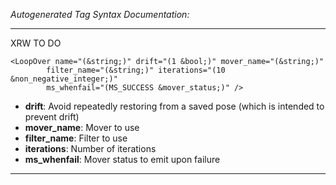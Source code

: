 _Autogenerated Tag Syntax Documentation:_

---
XRW TO DO

```
<LoopOver name="(&string;)" drift="(1 &bool;)" mover_name="(&string;)"
        filter_name="(&string;)" iterations="(10 &non_negative_integer;)"
        ms_whenfail="(MS_SUCCESS &mover_status;)" />
```

-   **drift**: Avoid repeatedly restoring from a saved pose (which is intended to prevent drift)
-   **mover_name**: Mover to use
-   **filter_name**: Filter to use
-   **iterations**: Number of iterations
-   **ms_whenfail**: Mover status to emit upon failure

---
